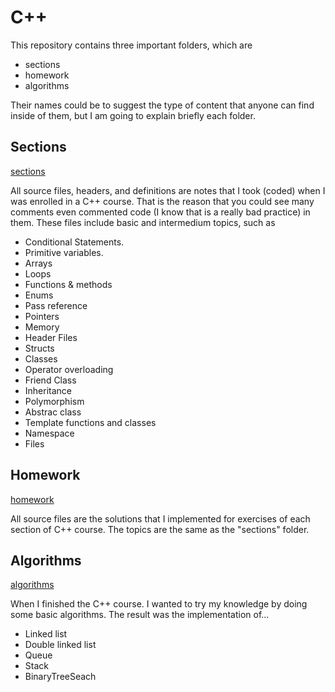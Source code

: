 # C++
This repository contains three important folders, which are
- sections
- homework
- algorithms

Their names could be to suggest the type of content that anyone can find inside of them, but I am going to explain briefly each folder.

## Sections
[sections](sections/)

All source files, headers, and definitions are notes that I took (coded) when I was enrolled in a C++ course. That is the reason that you could see many comments even commented code (I know that is a really bad practice) in them. These files include basic and intermedium topics, such as
- Conditional Statements.
- Primitive variables.
- Arrays
- Loops
- Functions & methods
- Enums
- Pass reference
- Pointers
- Memory
- Header Files
- Structs
- Classes
- Operator overloading
- Friend Class
- Inheritance
- Polymorphism
- Abstrac class
- Template functions and classes
- Namespace
- Files

## Homework
[homework](homework/)

All source files are the solutions that I implemented for exercises of each section of C++ course.  The topics are the same as the "sections" folder.

## Algorithms
[algorithms](algorithms/)

When I finished the C++ course. I wanted to try my knowledge by doing some basic algorithms. The result was the implementation of...

- Linked list
- Double linked list
- Queue 
- Stack 
- BinaryTreeSeach